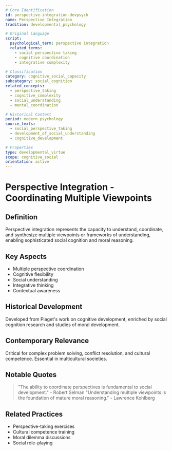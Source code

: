 ```yaml
---
# Core Identification
id: perspective-integration-devpsych
name: Perspective Integration
tradition: developmental_psychology

# Original Language
script:
  psychological_term: perspective integration
  related_terms:
    - social perspective taking
    - cognitive coordination
    - integrative complexity

# Classification
category: cognitive_social_capacity
subcategory: social_cognition
related_concepts:
  - perspective_taking
  - cognitive_complexity
  - social_understanding
  - mental_coordination

# Historical Context
period: modern_psychology
source_texts:
  - social_perspective_taking
  - development_of_social_understanding
  - cognitive_development

# Properties
type: developmental_virtue
scope: cognitive_social
orientation: active
---
```


# Perspective Integration - Coordinating Multiple Viewpoints

## Definition
Perspective integration represents the capacity to understand, coordinate, and synthesize multiple viewpoints or frameworks of understanding, enabling sophisticated social cognition and moral reasoning.

## Key Aspects
- Multiple perspective coordination
- Cognitive flexibility
- Social understanding
- Integrative thinking
- Contextual awareness

## Historical Development
Developed from Piaget's work on cognitive development, enriched by social cognition research and studies of moral development.

## Contemporary Relevance
Critical for complex problem solving, conflict resolution, and cultural competence. Essential in multicultural societies.

## Notable Quotes
> "The ability to coordinate perspectives is fundamental to social development." - Robert Selman
> "Understanding multiple viewpoints is the foundation of mature moral reasoning." - Lawrence Kohlberg

## Related Practices
- Perspective-taking exercises
- Cultural competence training
- Moral dilemma discussions
- Social role-playing